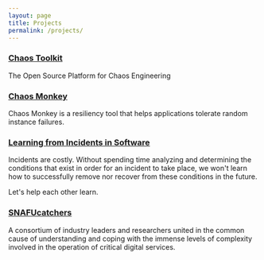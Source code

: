 ```yaml
---
layout: page
title: Projects
permalink: /projects/
---
```


### [Chaos Toolkit](https://github.com/chaostoolkit)
The Open Source Platform for Chaos Engineering

### [Chaos Monkey](https://github.com/Netflix/chaosmonkey)
Chaos Monkey is a resiliency tool that helps applications tolerate random instance failures.

### [Learning from Incidents in Software](https://www.learningfromincidents.io/)
Incidents are costly. Without spending time analyzing and determining the conditions that exist in order for an
incident to take place, we won't learn how to successfully remove nor recover from these conditions in the future.

Let's help each other learn.

### [SNAFUcatchers ](https://www.snafucatchers.com/)
A consortium of industry leaders and researchers united in the common cause of understanding and coping with the
immense levels of complexity involved in the operation of critical digital services.
